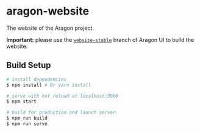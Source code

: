 # aragon-website

The website of the Aragon project.

**Important:** please use the [`website-stable`](https://github.com/aragon/aragon-ui/tree/website-stable) branch of Aragon UI to build the website.

## Build Setup

``` bash
# install dependencies
$ npm install # Or yarn install

# serve with hot reload at localhost:3000
$ npm start

# build for production and launch server
$ npm run build
$ npm run serve
```

